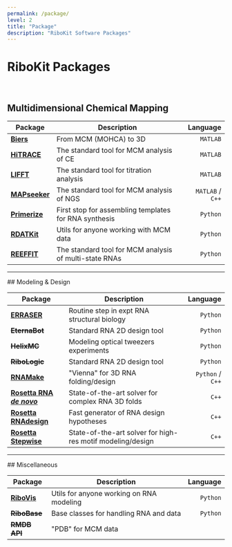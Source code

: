 ```yaml
---
permalink: /package/
level: 2
title: "Package"
description: "RiboKit Software Packages"
---
```


# RiboKit Packages

<br/>

## Multidimensional Chemical Mapping

| Package | Description | Language |
| --- | --- | ---: |
| [**Biers**](/Biers/) | From MCM (MOHCA) to 3D | `MATLAB` |
| [**HiTRACE**](/HiTRACE/) | The standard tool for MCM analysis of CE | `MATLAB` |
| [**LIFFT**](/LIFFT/) | The standard tool for titration analysis | `MATLAB` |
| [**MAPseeker**](/MAPseeker/) | The standard tool for MCM analysis of NGS | `MATLAB` / `C++` |
| [**Primerize**](/Primerize/) | First stop for assembling templates for RNA synthesis | `Python` |
| [**RDATKit**](/RDATKit/) | Utils for anyone working with MCM data | `Python` |
| [**REEFFIT**](/REEFFIT/) | The standard tool for MCM analysis of multi-state RNAs | `Python` |

<hr/>
## Modeling &amp; Design

| Package | Description | Language |
| --- | --- | ---: |
| [**ERRASER**](/ERRASER/) | Routine step in expt RNA structural biology | `Python` |
| ~~**EternaBot**~~ | Standard RNA 2D design tool | `Python` |
| ~~**HelixMC**~~ | Modeling optical tweezers experiments | `Python` |
| ~~**RiboLogic**~~ | Standard RNA 2D design tool | `Python` |
| [**RNAMake**](/RNAMake/) | "Vienna" for 3D RNA folding/design | `Python` / `C++` |
| [**Rosetta RNA _de novo_**](/RNAdenovo/) | State-of-the-art solver for complex RNA 3D folds | `C++` |
| [**Rosetta RNAdesign**](/RNAdesign/) | Fast generator of RNA design hypotheses | `C++` |
| [**Rosetta Stepwise**](/Stepwise/) | State-of-the-art solver for high-res motif modeling/design | `C++` |

<hr/>
## Miscellaneous

| Package | Description | Language |
| --- | --- | ---: |
| [**RiboVis**](/RiboVis/) | Utils for anyone working on RNA modeling | `Python` |
| ~~**RiboBase**~~ | Base classes for handling RNA and data | `Python` |
| ~~**RMDB API**~~ | "PDB" for MCM data | |
